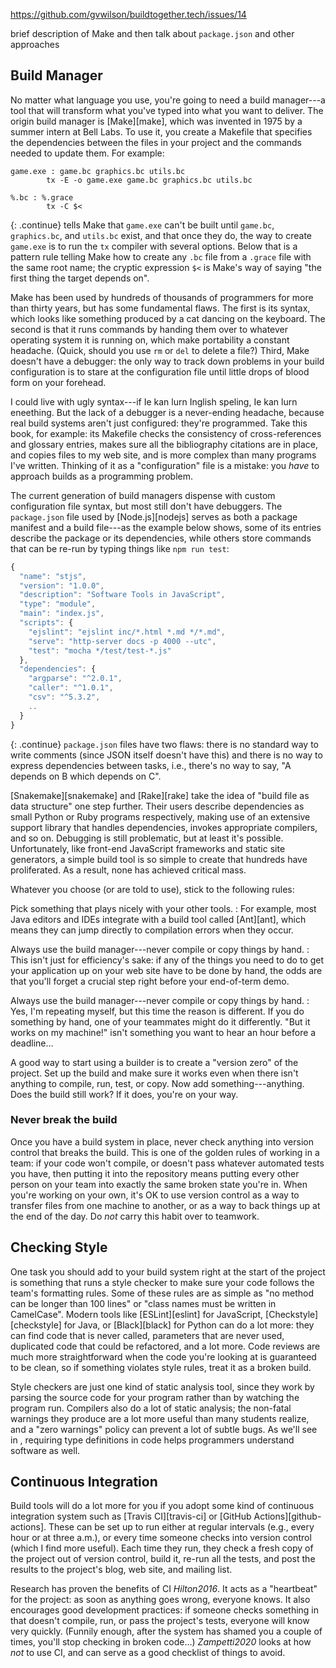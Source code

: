 ---
---

<span class="fixme">https://github.com/gvwilson/buildtogether.tech/issues/14</span>

<span class="fixme">brief description of Make and then talk about `package.json` and other approaches</span>

## Build Manager

No matter what language you use, you're going to need a <span
g="build_manager">build manager</span>---a tool that will transform what you've
typed into what you want to deliver. The origin build manager is [Make][make],
which was invented in 1975 by a summer intern at Bell Labs. To use it, you
create a Makefile that specifies the dependencies between the files in your
project and the commands needed to update them. For example:

```make
game.exe : game.bc graphics.bc utils.bc
        tx -E -o game.exe game.bc graphics.bc utils.bc

%.bc : %.grace
        tx -C $<
```

{: .continue}
tells Make that `game.exe` can't be built until `game.bc`, `graphics.bc`, and
`utils.bc` exist, and that once they do, the way to create `game.exe` is to run
the `tx` compiler with several options.  Below that is a <span
g="pattern_rule">pattern rule</span> telling Make how to create any `.bc` file
from a `.grace` file with the same root name; the cryptic expression `$<` is
Make's way of saying "the first thing the target depends on".

Make has been used by hundreds of thousands of programmers for more than thirty
years, but has some fundamental flaws. The first is its syntax, which looks like
something produced by a cat dancing on the keyboard. The second is that it runs
commands by handing them over to whatever operating system it is running on,
which make portability a constant headache. (Quick, should you use `rm` or `del`
to delete a file?) Third, Make doesn't have a debugger: the only way to track
down problems in your build configuration is to stare at the configuration file
until little drops of blood form on your forehead.

I could live with ugly syntax---if Ie kan lurn Inglish speling, Ie kan lurn
eneething. But the lack of a debugger is a never-ending headache, because real
build systems aren't just configured: they're programmed. Take this book, for
example: its Makefile checks the consistency of cross-references and glossary
entries, makes sure all the bibliography citations are in place, and copies
files to my web site, and is more complex than many programs I've
written. Thinking of it as a "configuration" file is a mistake: you *have* to
approach builds as a programming problem.

The current generation of build managers dispense with custom configuration file
syntax, but most still don't have debuggers. The `package.json` file used by
[Node.js][nodejs] serves as both a <span g="package_manifest">package
manifest</g> and a build file---as the example below shows, some of its entries
describe the package or its dependencies, while others store commands that can
be re-run by typing things like `npm run test`:

```js
{
  "name": "stjs",
  "version": "1.0.0",
  "description": "Software Tools in JavaScript",
  "type": "module",
  "main": "index.js",
  "scripts": {
    "ejslint": "ejslint inc/*.html *.md */*.md",
    "serve": "http-server docs -p 4000 --utc",
    "test": "mocha */test/test-*.js"
  },
  "dependencies": {
    "argparse": "^2.0.1",
    "caller": "^1.0.1",
    "csv": "^5.3.2",
    ..
  }
}
```

{: .continue}
`package.json` files have two flaws: there is no standard way to write comments
(since <span g="json">JSON</span> itself doesn't have this) and there is no way
to express dependencies between tasks, i.e., there's no way to say, "A depends
on B which depends on C".

[Snakemake][snakemake] and [Rake][rake] take the idea of "build file as data
structure" one step further. Their users describe dependencies as small Python
or Ruby programs respectively, making use of an extensive support library that
handles dependencies, invokes appropriate compilers, and so on.  Debugging is
still problematic, but at least it's possible. Unfortunately, like front-end
JavaScript frameworks and static site generators, a simple build tool is so
simple to create that hundreds have proliferated. As a result, none has achieved
<span g="critical_mass">critical mass</span>.

Whatever you choose (or are told to use), stick to the following rules:

Pick something that plays nicely with your other tools.
:   For example, most Java editors and IDEs integrate with a build tool called
    [Ant][ant], which means they can jump directly to compilation errors when
    they occur.

Always use the build manager---never compile or copy things by hand.
:   This isn't just for efficiency's sake: if any of the things you need to do
    to get your application up on your web site have to be done by hand, the
    odds are that you'll forget a crucial step right before your end-of-term
    demo.

Always use the build manager---never compile or copy things by hand.
:   Yes, I'm repeating myself, but this time the reason is different. If you do
    something by hand, one of your teammates might do it differently.  "But it
    works on my machine!" isn't something you want to hear an hour before a
    deadline…

A good way to start using a builder is to create a "version zero" of the
project. Set up the build and make sure it works even when there isn't anything
to compile, run, test, or copy. Now add something---anything.  Does the build
still work? If it does, you're on your way.

<div class="callout" markdown="1">

### Never break the build

Once you have a build system in place, never check anything into version control
that breaks the build. This is one of the golden rules of working in a team: if
your code won't compile, or doesn't pass whatever automated tests you have, then
putting it into the repository means putting every other person on your team
into exactly the same broken state you're in. When you're working on your own,
it's OK to use version control as a way to transfer files from one machine to
another, or as a way to back things up at the end of the day. Do *not* carry
this habit over to teamwork.

</div>

## Checking Style

One task you should add to your build system right at the start of the project
is something that runs a <span g="style_checker">style checker</span> to make
sure your code follows the team's formatting rules.  Some of these rules are as
simple as "no method can be longer than 100 lines" or "class names must be
written in CamelCase".  Modern tools like [ESLint][eslint] for JavaScript,
[Checkstyle][checkstyle] for Java, or [Black][black] for Python can do a lot
more: they can find code that is never called, parameters that are never used,
duplicated code that could be refactored, and a lot more.  Code reviews are much
more straightforward when the code you're looking at is guaranteed to be clean,
so if something violates style rules, treat it as a broken build.

Style checkers are just one kind of <span g="static_analysis">static
analysis</span> tool, since they work by parsing the source code for your
program rather than by watching the program run. Compilers also do a lot of
static analysis; the non-fatal warnings they produce are a lot more useful than
many students realize, and a "zero warnings" policy can prevent a lot of subtle
bugs.  As we'll see in <span x="research"/>, requiring type definitions in
code helps programmers understand software as well.

## Continuous Integration

Build tools will do a lot more for you if you adopt some kind of <span
g="ci">continuous integration</span> system such as [Travis CI][travis-ci] or
[GitHub Actions][github-actions].  These can be set up to run either at regular
intervals (e.g., every hour or at three a.m.), or every time someone checks into
version control (which I find more useful). Each time they run, they check a
fresh copy of the project out of version control, build it, re-run all the
tests, and post the results to the project's blog, web site, and mailing list.

Research has proven the benefits of CI <cite>Hilton2016</cite>.  It acts as a
"heartbeat" for the project: as soon as anything goes wrong, everyone knows. It
also encourages good development practices: if someone checks something in that
doesn't compile, run, or pass the project's tests, everyone will know very
quickly. (Funnily enough, after the system has shamed you a couple of times,
you'll stop checking in broken code…) <cite>Zampetti2020</cite> looks at how
*not* to use CI, and can serve as a good checklist of things to avoid.

